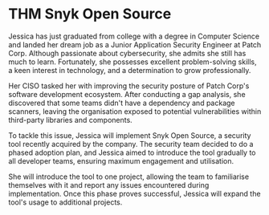 # THM Snyk Open Source   

Jessica has just graduated from college with a degree in Computer Science and landed her dream job as a Junior Application Security Engineer at Patch Corp. Although passionate about cybersecurity, she admits she still has much to learn. Fortunately, she possesses excellent problem-solving skills, a keen interest in technology, and a determination to grow professionally.

Her CISO tasked her with improving the security posture of Patch Corp's software development ecosystem. After conducting a gap analysis, she discovered that some teams didn't have a dependency and package scanners, leaving the organisation exposed to potential vulnerabilities within third-party libraries and components.

To tackle this issue, Jessica will implement Snyk Open Source, a security tool recently acquired by the company. The security team decided to do a phased adoption plan, and Jessica aimed to introduce the tool gradually to all developer teams, ensuring maximum engagement and utilisation.

She will introduce the tool to one project, allowing the team to familiarise themselves with it and report any issues encountered during implementation. Once this phase proves successful, Jessica will expand the tool's usage to additional projects.
